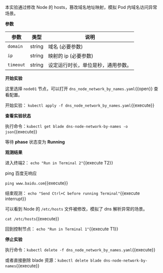 本实验通过修改 Node 的 hosts，篡改域名地址映射，模拟 Pod 内域名访问异常场景。

**参数**

| 参数 | 类型 | 说明 |
| --- | --- | --- |
| `domain` | string | 域名 (必要参数) |
| `ip` | string | 映射的 ip (必要参数) |
| `timeout` | string | 设定运行时长，单位是秒，通用参数。 |

**开始实验**

这里选择 `node01` 节点，可以打开 `dns_node_network_by_names.yaml`{{open}} 查看配置。

开始实验：
`kubectl apply -f dns_node_network_by_names.yaml`{{execute}}

**查看实验状态**

执行命令：`kubectl get blade dns-node-network-by-names -o json`{{execute}}

等待 **phase** 状态变为 **Running**

**观测结果**

进入终端2：
`echo "Run in Terminal 2"`{{execute T2}}

ping 百度无响应

`ping www.baidu.com`{{execute}}

结束观测：
`echo "Send Ctrl+C before running Terminal"`{{execute interrupt}}

可以看到 Node 的 `/etc/hosts` 文件被修改，模拟了 dns 解析异常的场景。

`cat /etc/hosts`{{execute}}

回到控制节点：
`echo "Run in Terminal 1"`{{execute T1}}

**停止实验**

执行命令：`kubectl delete -f dns_node_network_by_names.yaml`{{execute}}

或者直接删除 blade 资源：`kubectl delete blade dns-node-network-by-names`{{execute}}

